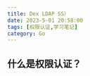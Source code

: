 ```yaml
---
title: Dex LDAP SS） 
date: 2023-5-01 20:58:00
tags: [权限认证,学习笔记]
category: Go
---
```




## 什么是权限认证？

